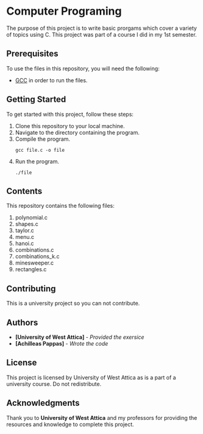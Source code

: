 # Computer Programing
The purpose of this project is to write basic prorgams which cover a variety of topics using C. This project was part of a course I did in my 1st semester.

## Prerequisites
To use the files in this repository, you will need the following:
- [GCC](https://gcc.gnu.org/) in order to run the files.

## Getting Started
To get started with this project, follow these steps:
1. Clone this repository to your local machine.
2. Navigate to the directory containing the program.
3. Compile the program.
    ```
    gcc file.c -o file
    ```
4. Run the program.
    ```
    ./file
    ```

## Contents
This repository contains the following files:
1. polynomial.c
2. shapes.c
3. taylor.c
4. menu.c
5. hanoi.c
6. combinations.c
7. combinations_k.c
8. minesweeper.c
9. rectangles.c

## Contributing

This is a university project so you can not contribute.

## Authors

* **[University of West Attica]** - *Provided the exersice*
* **[Achilleas Pappas]** - *Wrote the code*

## License

This project is licensed by University of West Attica as is a part of a university course. Do not redistribute.

## Acknowledgments

Thank you to **University of West Attica** and my professors for providing the resources and knowledge to complete this project.
